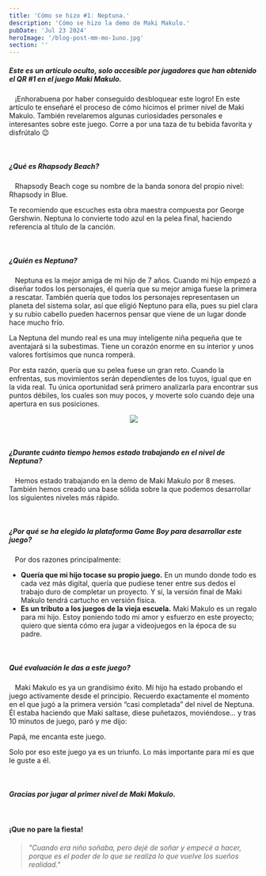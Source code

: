 ```yaml
---
title: 'Cómo se hizo #1: Neptuna.'
description: 'Cómo se hizo la demo de Maki Makulo.'
pubDate: 'Jul 23 2024'
heroImage: '/blog-post-mm-mo-1uno.jpg'
section: ''
---
```

<style type="text/css" rel="stylesheet">
.prose ul {
    list-style: inside;
    list-style-type: circle;
    margin-bottom: 1em;
}
.prose .social-links {
    display: flex;
    justify-content: center;
    gap: 1em;
    margin-top: 0.5em;
    margin-bottom: 2em;
}
.prose p {
    margin-bottom: 0.5em;
}

</style>
##### Este es un artículo oculto, solo accesible por jugadores que han obtenido el QR #1 en el juego Maki Makulo.

&nbsp;&nbsp;&nbsp;¡Enhorabuena por haber conseguido desbloquear este logro! En este artículo te enseñaré el proceso de cómo hicimos el primer nivel de Maki Makulo. También revelaremos algunas curiosidades personales e interesantes sobre este juego. Corre a por una taza de tu bebida favorita y disfrútalo 😉

&nbsp;

##### ¿Qué es Rhapsody Beach?
&nbsp;&nbsp;&nbsp;Rhapsody Beach coge su nombre de la banda sonora del propio nivel: Rhapsody in Blue.

Te recomiendo que escuches esta obra maestra compuesta por George Gershwin. Neptuna lo convierte todo azul en la pelea final, haciendo referencia al título de la canción.

&nbsp;

##### ¿Quién es Neptuna?
&nbsp;&nbsp;&nbsp;Neptuna es la mejor amiga de mi hijo de 7 años. Cuando mi hijo empezó a diseñar todos los personajes, él quería que su mejor amiga fuese la primera a rescatar. También quería que todos los personajes representasen un planeta del sistema solar, así que eligió Neptuno para ella, pues su piel clara y su rubio cabello pueden hacernos pensar que viene de un lugar donde hace mucho frío.

La Neptuna del mundo real es una muy inteligente niña pequeña que te aventajará si la subestimas. Tiene un corazón enorme en su interior y unos valores fortísimos que nunca romperá.

Por esta razón, quería que su pelea fuese un gran reto. Cuando la enfrentas, sus movimientos serán dependientes de los tuyos, igual que en la vida real. Tu única oportunidad será primero analizarla para encontrar sus puntos débiles, los cuales son muy pocos, y moverte solo cuando deje una apertura en sus posiciones.
<p align="center">
    <img src="https://www.playmakina.com/mm-mo-1uno-1.jpg" />
</p>
&nbsp;

##### ¿Durante cuánto tiempo hemos estado trabajando en el nivel de Neptuna?
&nbsp;&nbsp;&nbsp;Hemos estado trabajando en la demo de Maki Makulo por 8 meses. También hemos creado una base sólida sobre la que podemos desarrollar los siguientes niveles más rápido.

&nbsp;

##### ¿Por qué se ha elegido la plataforma Game Boy para desarrollar este juego?
&nbsp;&nbsp;&nbsp;Por dos razones principalmente:
- **Quería que mi hijo tocase su propio juego.** En un mundo donde todo es cada vez más digital, quería que pudiese tener entre sus dedos el trabajo duro de completar un proyecto. Y sí, la versión final de Maki Makulo tendrá cartucho en versión física.
- **Es un tributo a los juegos de la vieja escuela.** Maki Makulo es un regalo para mi hijo. Estoy poniendo todo mi amor y esfuerzo en este proyecto; quiero que sienta cómo era jugar a videojuegos en la época de su padre.

&nbsp;

##### Qué evaluación le das a este juego?
&nbsp;&nbsp;&nbsp;Maki Makulo es ya un grandísimo éxito. Mi hijo ha estado probando el juego activamente desde el principio. Recuerdo exactamente el momento en el que jugó a la primera versión “casi completada” del nivel de Neptuna. Él estaba haciendo que Maki saltase, diese puñetazos, moviéndose… y tras 10 minutos de juego, paró y me dijo:

Papá, me encanta este juego.

Solo por eso este juego ya es un triunfo. Lo más importante para mí es que le guste a él.

&nbsp;

##### Gracias por jugar al primer nivel de Maki Makulo.

&nbsp;

**¡Que no pare la fiesta!**

> ###### "Cuando era niño soñaba, pero dejé de soñar y empecé a hacer, porque es el poder de lo que se realiza lo que vuelve los sueños realidad."